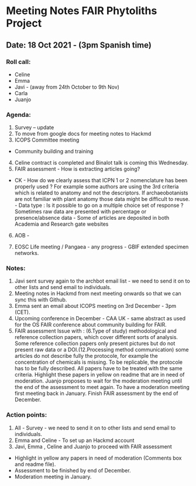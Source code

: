 # Meeting Notes FAIR Phytoliths Project
## Date: 18 Oct 2021 - (3pm Spanish time)
### Roll call:
* Celine
* Emma
* Javi - (away from 24th October to 9th Nov) 			
* Carla
* Juanjo
 		
### Agenda:
1. Survey 	– update 	
2. To move from google docs for meeting notes to Hackmd
3. ICOPS 	Committee 	meeting 	 	
* Community building and training 	
4. Celine 	contract is completed and Binalot talk is coming this Wednesday.
5. FAIR assessment - How is extracting articles going? 
*  CK 	- How do we clearly assess that ICPN 1 or 2 nomenclature has been 	properly used ? For example some authors are using the 3rd criteria which is related to anatomy and not the descriptors. If archaeobotanists are not familiar with plant anatomy those data might be difficult to reuse.
        - Data type : Is it possible to go on a multiple choice set of 	response ? Sometimes raw data are presented with percentage or presence/absence data
 	    - Some of articles are deposited in both Academia and Research gate 	websites
 	
6. AOB 	- 
 	
7. EOSC 	Life meeting / Pangaea - any progress - GBIF extended specimen 	networks.

### Notes:

1. Javi sent survey again to the archbot email list - we need to send it on to other lists and send email to individuals.
2. Meeting notes in Hackmd from next meeting onwards so that we can sync this with Github.
3. Emma sent an email about ICOPS meeting on 3rd December - 3pm (CET).
4. Upcoming conference in December - CAA UK - same abstract as used for the OS FAIR conference about community building for FAIR. 
5. FAIR assessment
Issue with : (6.Type of study) methodological and reference collection papers, which cover different sorts of analysis. Some reference collection papers only present pictures but do not present raw data or a DOI.(12.Processing method communication) some articles do not describe fully the protocole, for example the concentration of chemicals is missing. To be replicable, the protocole has to be fully described.
All papers have to be treated  with the same criteria. 
Highlight these papers in yellow on readme that are in need of moderation. Juanjo proposes to wait for the moderation meeting until the end of the assessment to meet again. 
To have a moderation meeting first meeting back in January.
Finish FAIR assessment by the end of December.



### Action points:
1. All - Survey - we need to send it on to other lists and send email to individuals.  
2. Emma and Celine - To set up an Hackmd account
3. Javi, Emma , Celine and Juanjo to proceed with FAIR assessment 
- Highlight in yellow any papers in need of moderation (Comments box and readme file).
- Assessment to be finished by end of December. 
- Moderation meeting in January. 
